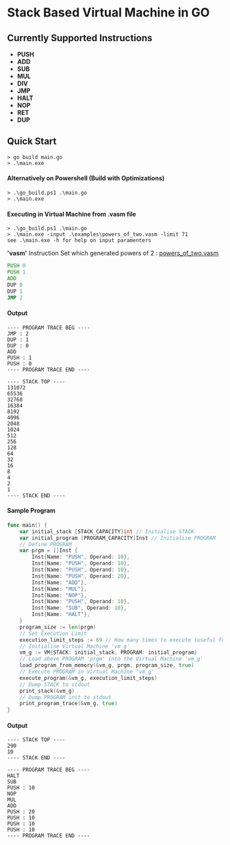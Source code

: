 # Stack Based Virtual Machine in GO

## Currently Supported Instructions
- **PUSH**
- **ADD**
- **SUB**
- **MUL**
- **DIV**
- **JMP**
- **HALT**
- **NOP**
- **RET**
- **DUP**


## Quick Start

```console
> go build main.go
> .\main.exe
```
#### Alternatively on Powershell (Build with Optimizations)
```console
> .\go_build.ps1 .\main.go
> .\main.exe
```
#### Executing in Virtual Machine from .vasm file
```console
> .\go_build.ps1 .\main.go
> .\main.exe -input .\examples\powers_of_two.vasm -limit 71
see .\main.exe -h for help on input paramenters
```
**'vasm'** Instruction Set which generated powers of 2 : [powers_of_two.vasm](./examples/powers_of_two.vasm)
```asm
PUSH 0
PUSH 1
ADD
DUP 0
DUP 1
JMP 2
```
#### Output
```console
---- PROGRAM TRACE BEG ----
JMP : 2
DUP : 1
DUP : 0
ADD
PUSH : 1
PUSH : 0
---- PROGRAM TRACE END ----

---- STACK TOP ----
131072
65536
32768
16384
8192
4096
2048
1024
512
256
128
64
32
16
8
4
2
1
---- STACK END ----

```

#### Sample Program

```go
func main() {
	var initial_stack [STACK_CAPACITY]int // Initialise STACK
	var initial_program [PROGRAM_CAPACITY]Inst // Initialise PROGRAM
	// Define PROGRAM
	var prgm = []Inst {
		Inst{Name: "PUSH", Operand: 10},
		Inst{Name: "PUSH", Operand: 10},
		Inst{Name: "PUSH", Operand: 10},
		Inst{Name: "PUSH", Operand: 20},
		Inst{Name: "ADD"},
		Inst{Name: "MUL"},
		Inst{Name: "NOP"},
		Inst{Name: "PUSH", Operand: 10},
		Inst{Name: "SUB", Operand: 10},
		Inst{Name: "HALT"},
	}
	program_size := len(prgm)
	// Set Execution Limit
	execution_limit_steps := 69 // How many times to execute (useful for non halting Virtual Machines)
	// Initialise Virtual Machine 'vm_g'
	vm_g := VM{STACK: initial_stack, PROGRAM: initial_program}
	// Load above PROGRAM 'prgm' into the Virtual Machine 'vm_g'
	load_program_from_memory(&vm_g, prgm, program_size, true)
	// Execute PROGRAM in Virtual Machine 'vm_g'
	execute_program(&vm_g, execution_limit_steps)
	// Dump STACK to stdout
	print_stack(&vm_g)
	// Dump PROGRAM inst to stdout
	print_program_trace(&vm_g, true)
}
```

#### Output 

```console
---- STACK TOP ----
290
10
---- STACK END ----

---- PROGRAM TRACE BEG ----
HALT
SUB
PUSH : 10
NOP
MUL
ADD
PUSH : 20
PUSH : 10
PUSH : 10
PUSH : 10
---- PROGRAM TRACE END ----

```
